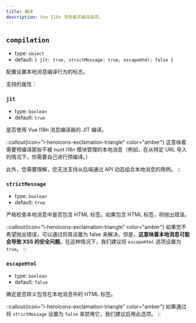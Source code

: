```yaml
---
title: 编译
description: Vue I18n 消息格式编译选项。
---
```


## `compilation`

- type: `object`
- default: `{ jit: true, strictMessage: true, escapeHtml: false }`

配置设置本地消息编译行为的标志。

支持的属性：

### `jit`

- type: `boolean`
- default: `true`

是否使用 Vue I18n 消息编译器的 JIT 编译。

::callout{icon="i-heroicons-exclamation-triangle" color="amber"}
这意味着需要预编译那些不被 nuxt i18n 模块管理的本地消息（例如，在从特定 URL 导入的情况下，你需要自己进行预编译。）

此外，您需要理解，您无法支持从后端通过 API 动态组合本地消息的用例。
::

### `strictMessage`

- type: `boolean`
- default: `true`

严格检查本地消息中是否包含 HTML 标签。如果包含 HTML 标签，将抛出错误。

::callout{icon="i-heroicons-exclamation-triangle" color="amber"}
如果您不希望抛出错误，可以通过将其设置为 false 来解决。但是，**这意味着本地消息可能会导致 XSS 的安全问题**。在这种情况下，我们建议将 `escapeHtml` 选项设置为 `true`。
::

### `escapeHtml`

- type: `boolean`
- default: `false`

确定是否转义包含在本地消息中的 HTML 标签。

::callout{icon="i-heroicons-exclamation-triangle" color="amber"}
如果通过将 `strictMessage` 设置为 `false` 来禁用它，我们建议启用此选项。
::